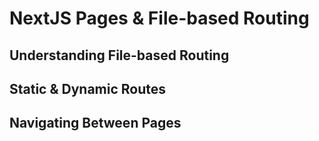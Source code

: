 # NextJS Pages & File-based Routing

## Understanding File-based Routing

## Static & Dynamic Routes

## Navigating Between Pages

